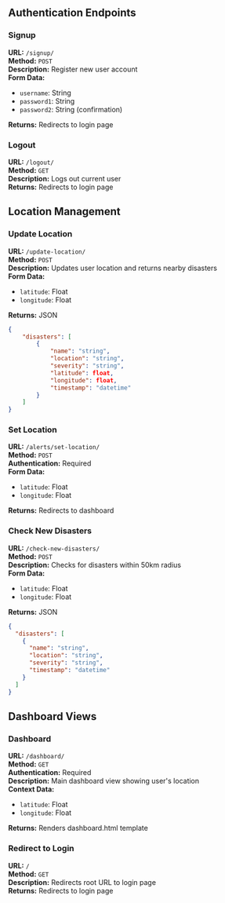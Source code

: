 ## Authentication Endpoints

### Signup

**URL:** `/signup/`  
**Method:** `POST`  
**Description:** Register new user account  
**Form Data:**

- `username`: String
- `password1`: String
- `password2`: String (confirmation)

**Returns:** Redirects to login page

### Logout

**URL:** `/logout/`  
**Method:** `GET`  
**Description:** Logs out current user  
**Returns:** Redirects to login page

## Location Management

### Update Location

**URL:** `/update-location/`  
**Method:** `POST`  
**Description:** Updates user location and returns nearby disasters  
**Form Data:**

- `latitude`: Float
- `longitude`: Float

**Returns:** JSON

```json
{
    "disasters": [
        {
            "name": "string",
            "location": "string",
            "severity": "string",
            "latitude": float,
            "longitude": float,
            "timestamp": "datetime"
        }
    ]
}
```

### Set Location

**URL:** `/alerts/set-location/`  
**Method:** `POST`  
**Authentication:** Required  
**Form Data:**

- `latitude`: Float
- `longitude`: Float

**Returns:** Redirects to dashboard

### Check New Disasters

**URL:** `/check-new-disasters/`  
**Method:** `POST`  
**Description:** Checks for disasters within 50km radius  
**Form Data:**

- `latitude`: Float
- `longitude`: Float

**Returns:** JSON

```json
{
  "disasters": [
    {
      "name": "string",
      "location": "string",
      "severity": "string",
      "timestamp": "datetime"
    }
  ]
}
```

## Dashboard Views

### Dashboard

**URL:** `/dashboard/`  
**Method:** `GET`  
**Authentication:** Required  
**Description:** Main dashboard view showing user's location  
**Context Data:**

- `latitude`: Float
- `longitude`: Float

**Returns:** Renders dashboard.html template

### Redirect to Login

**URL:** `/`  
**Method:** `GET`  
**Description:** Redirects root URL to login page  
**Returns:** Redirects to login page
